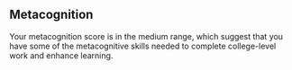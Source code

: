 ## Metacognition

Your metacognition score is in the medium range, which suggest that you have some of the metacognitive skills needed to complete college-level work and enhance learning.  
